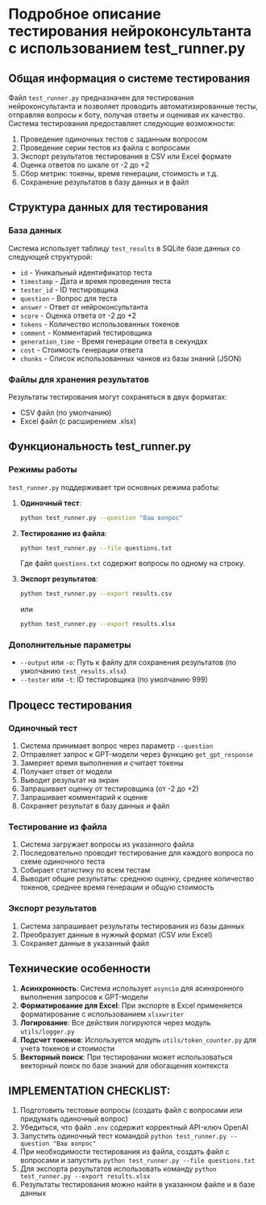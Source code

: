 # Подробное описание тестирования нейроконсультанта с использованием test_runner.py

## Общая информация о системе тестирования

Файл `test_runner.py` предназначен для тестирования нейроконсультанта и позволяет проводить автоматизированные тесты, отправляя вопросы к боту, получая ответы и оценивая их качество. Система тестирования предоставляет следующие возможности:

1. Проведение одиночных тестов с заданным вопросом
2. Проведение серии тестов из файла с вопросами
3. Экспорт результатов тестирования в CSV или Excel формате
4. Оценка ответов по шкале от -2 до +2
5. Сбор метрик: токены, время генерации, стоимость и т.д.
6. Сохранение результатов в базу данных и в файл

## Структура данных для тестирования

### База данных

Система использует таблицу `test_results` в SQLite базе данных со следующей структурой:
- `id` - Уникальный идентификатор теста
- `timestamp` - Дата и время проведения теста
- `tester_id` - ID тестировщика
- `question` - Вопрос для теста
- `answer` - Ответ от нейроконсультанта
- `score` - Оценка ответа от -2 до +2
- `tokens` - Количество использованных токенов
- `comment` - Комментарий тестировщика
- `generation_time` - Время генерации ответа в секундах
- `cost` - Стоимость генерации ответа
- `chunks` - Список использованных чанков из базы знаний (JSON)

### Файлы для хранения результатов

Результаты тестирования могут сохраняться в двух форматах:
- CSV файл (по умолчанию)
- Excel файл (с расширением .xlsx)

## Функциональность test_runner.py

### Режимы работы

`test_runner.py` поддерживает три основных режима работы:

1. **Одиночный тест**:
   ```bash
   python test_runner.py --question "Ваш вопрос"
   ```

2. **Тестирование из файла**:
   ```bash
   python test_runner.py --file questions.txt
   ```
   Где файл `questions.txt` содержит вопросы по одному на строку.

3. **Экспорт результатов**:
   ```bash
   python test_runner.py --export results.csv
   ```
   или
   ```bash
   python test_runner.py --export results.xlsx
   ```

### Дополнительные параметры

- `--output` или `-o`: Путь к файлу для сохранения результатов (по умолчанию `test_results.xlsx`)
- `--tester` или `-t`: ID тестировщика (по умолчанию 999)

## Процесс тестирования

### Одиночный тест

1. Система принимает вопрос через параметр `--question`
2. Отправляет запрос к GPT-модели через функцию `get_gpt_response`
3. Замеряет время выполнения и считает токены
4. Получает ответ от модели
5. Выводит результат на экран
6. Запрашивает оценку от тестировщика (от -2 до +2)
7. Запрашивает комментарий к оценке
8. Сохраняет результат в базу данных и файл

### Тестирование из файла

1. Система загружает вопросы из указанного файла
2. Последовательно проводит тестирование для каждого вопроса по схеме одиночного теста
3. Собирает статистику по всем тестам
4. Выводит общие результаты: среднюю оценку, среднее количество токенов, среднее время генерации и общую стоимость

### Экспорт результатов

1. Система запрашивает результаты тестирования из базы данных
2. Преобразует данные в нужный формат (CSV или Excel)
3. Сохраняет данные в указанный файл

## Технические особенности

1. **Асинхронность**: Система использует `asyncio` для асинхронного выполнения запросов к GPT-модели
2. **Форматирование для Excel**: При экспорте в Excel применяется форматирование с использованием `xlsxwriter`
3. **Логирование**: Все действия логируются через модуль `utils/logger.py`
4. **Подсчет токенов**: Используется модуль `utils/token_counter.py` для учета токенов и стоимости
5. **Векторный поиск**: При тестировании может использоваться векторный поиск по базе знаний для обогащения контекста

## IMPLEMENTATION CHECKLIST:

1. Подготовить тестовые вопросы (создать файл с вопросами или придумать одиночный вопрос)
2. Убедиться, что файл `.env` содержит корректный API-ключ OpenAI
3. Запустить одиночный тест командой `python test_runner.py --question "Ваш вопрос"`
4. При необходимости тестирования из файла, создать файл с вопросами и запустить `python test_runner.py --file questions.txt`
5. Для экспорта результатов использовать команду `python test_runner.py --export results.xlsx`
6. Результаты тестирования можно найти в указанном файле и в базе данных
